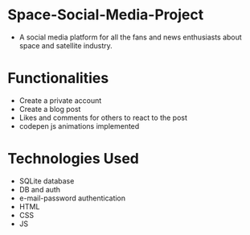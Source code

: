# Space-Social-Media-Project
- A social media platform for all the fans and news enthusiasts about space and satellite industry.


# Functionalities
- Create a private account
- Create a blog post
- Likes and comments for others to react to the post
- codepen js animations implemented

# Technologies Used

- SQLite database
- DB and auth
- e-mail-password authentication
- HTML
- CSS
- JS

